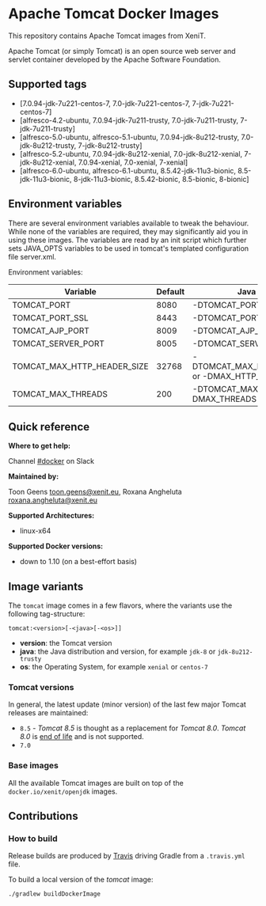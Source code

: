 

# Apache Tomcat Docker Images

This repository contains Apache Tomcat images from XeniT.

Apache Tomcat (or simply Tomcat) is an open source web server and servlet container developed
by the Apache Software Foundation.

## Supported tags

* [7.0.94-jdk-7u221-centos-7, 7.0-jdk-7u221-centos-7, 7-jdk-7u221-centos-7]
* [alfresco-4.2-ubuntu, 7.0.94-jdk-7u211-trusty, 7.0-jdk-7u211-trusty, 7-jdk-7u211-trusty]
* [alfresco-5.0-ubuntu, alfresco-5.1-ubuntu, 7.0.94-jdk-8u212-trusty, 7.0-jdk-8u212-trusty, 7-jdk-8u212-trusty]
* [alfresco-5.2-ubuntu, 7.0.94-jdk-8u212-xenial, 7.0-jdk-8u212-xenial, 7-jdk-8u212-xenial, 7.0.94-xenial, 7.0-xenial, 7-xenial]
* [alfresco-6.0-ubuntu, alfresco-6.1-ubuntu, 8.5.42-jdk-11u3-bionic, 8.5-jdk-11u3-bionic, 8-jdk-11u3-bionic, 8.5.42-bionic, 8.5-bionic, 8-bionic]

## Environment variables

There are several environment variables available to tweak the behaviour. While none of the variables are required, they may significantly aid you in using these images.
The variables are read by an init script which further sets JAVA_OPTS variables to be used in tomcat's templated configuration file server.xml.

Environment variables:

| Variable                    |  Default                        | Java variable |
| --------------------------- | ------------------------------- | --------------------------- |
| TOMCAT_PORT                 |  8080                           | -DTOMCAT_PORT                |                                                         
| TOMCAT_PORT_SSL             |  8443                           | -DTOMCAT_PORT_SSL            |                                                         
| TOMCAT_AJP_PORT             |  8009                           | -DTOMCAT_AJP_PORT            |                                                          
| TOMCAT_SERVER_PORT          |  8005                           | -DTOMCAT_SERVER_PORT         |                                                          
| TOMCAT_MAX_HTTP_HEADER_SIZE |  32768                          | -DTOMCAT_MAX_HTTP_HEADER_SIZE  or -DMAX_HTTP_HEADER_SIZE   |                                         |  |
| TOMCAT_MAX_THREADS          |  200                            | -DTOMCAT_MAX_THREADS or -DMAX_THREADS                        |                                                           |  |


## Quick reference

**Where to get help:**

Channel [#docker](https://xenitengineering.slack.com/app_redirect?channel=docker) on Slack

**Maintained by:**

Toon Geens <toon.geens@xenit.eu>, Roxana Angheluta <roxana.angheluta@xenit.eu>

**Supported Architectures:**

* linux-x64

**Supported Docker versions:**

* down to 1.10 (on a best-effort basis)

## Image variants

The `tomcat` image comes in a few flavors, where the variants use the following tag-structure:

```
tomcat:<version>[-<java>[-<os>]]
```

* **version**: the Tomcat version
* **java**: the Java distribution and version, for example `jdk-8` or `jdk-8u212-trusty`
* **os**: the Operating System, for example `xenial` or `centos-7`

### Tomcat versions

In general, the latest update (minor version) of the last few major Tomcat releases are maintained:

* `8.5` - _Tomcat 8.5_ is thought as a replacement for _Tomcat 8.0_. _Tomcat 8.0_ is [end of life](http://tomcat.apache.org/tomcat-80-eol.html) and is not supported.
* `7.0`

### Base images

All the available Tomcat images are built on top of the `docker.io/xenit/openjdk` images.

## Contributions

### How to build

Release builds are produced by [Travis](https://travis-ci.org/xenit-eu/) driving Gradle from a `.travis.yml` file.

To build a local version of the _tomcat_ image:

```
./gradlew buildDockerImage
```

